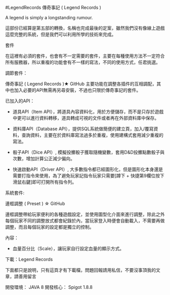 #LegendRecords
傳奇事記 ( Legend Records ) 
 
A legend is simply a longstanding rumour. 
 
這部份已經算是第五部的轉換，名稱也完成最後的定案，雖然我們沒有像線上遊戲這麼完整的系統，但是我們可以利用所學的技術來完成。 
 
套件 
 
在這裡有必須的套件，也會有不一定需要的套件，主要在每種使用方法不一定符合所有服務器，所以重複的功能會有不一樣的寫法，不同的使用方式，任君挑選。 
 
調節套件： 
 
傳奇事記 ( Legend Records )★ GitHub 
主要功能在調整各插件的互相調配，其中也加入必要的API無需再另尋安裝，不過也只限於傳奇事記的套件。 
 
已加入的API： 
 
- 道具API（Item API），將道具內容資料化，用於方便儲存，而不是只存於遊戲中更可以進行資料轉移，道具轉成可視的文件或者再在外部資料庫中保存。 
 
- 資料庫API（Database API），提供SQL系統做簡便的建立頁，加入/覆寫資料，查詢資料，主要在於資料庫寫法過多於重複，使用建構式套用減少重複的寫法。 
 
- 骰子API（Dice API）, 模擬投擲骰子獲取隨機變數，套用D&D投擲點數骰子與次數，增加計算公正減少偏向。 
 
- 快速啟動API（Driver API）, 大多數指令都已經圖形化，但是圖形化本身還是需要打指令來使用，為了避免玩家記指令玩家只需要[蹲下 + 快捷第9欄位按下滑鼠右鍵]即可打開所有指令列。 
 
系統套件: 
 
邊框調整 ( Preset ) ☆ GitHub 
 
邊框調整帶給玩家便利的各種遊戲設定，並使用圖型化介面來進行調整，除此之外每個玩家不同的調整放式都會紀錄於內，當玩家登入時便會自動載入，不需要再做調整，而且每個玩家的設定都是獨立的控制。 
 
內容： 
 
- 血量百分比（Scale），讓玩家自行設定血量的顯示方式。 
 
下載：Legend Records 
 
下面都只是說明，只有這頁才有下載檔，問題回報請用私信，不要沒事頂我的文章，請善用留言 
 
開發環境： JAVA 8 
開發核心： Spigot 1.8.8 